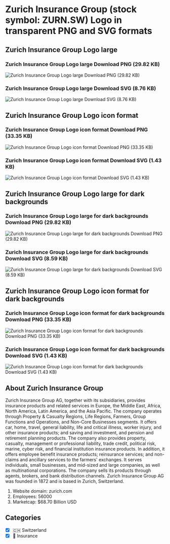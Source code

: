 # Zurich Insurance Group (stock symbol: ZURN.SW) Logo in transparent PNG and SVG formats

## Zurich Insurance Group Logo large

### Zurich Insurance Group Logo large Download PNG (29.82 KB)

![Zurich Insurance Group Logo large Download PNG (29.82 KB)](/img/orig/ZURN.SW_BIG-b2671b4a.png)

### Zurich Insurance Group Logo large Download SVG (8.76 KB)

![Zurich Insurance Group Logo large Download SVG (8.76 KB)](/img/orig/ZURN.SW_BIG-6f79ab18.svg)

## Zurich Insurance Group Logo icon format

### Zurich Insurance Group Logo icon format Download PNG (33.35 KB)

![Zurich Insurance Group Logo icon format Download PNG (33.35 KB)](/img/orig/ZURN.SW-b8f59ddc.png)

### Zurich Insurance Group Logo icon format Download SVG (1.43 KB)

![Zurich Insurance Group Logo icon format Download SVG (1.43 KB)](/img/orig/ZURN.SW-bc5eacc3.svg)

## Zurich Insurance Group Logo large for dark backgrounds

### Zurich Insurance Group Logo large for dark backgrounds Download PNG (29.82 KB)

![Zurich Insurance Group Logo large for dark backgrounds Download PNG (29.82 KB)](/img/orig/ZURN.SW_BIG.D-65d84d2b.png)

### Zurich Insurance Group Logo large for dark backgrounds Download SVG (8.59 KB)

![Zurich Insurance Group Logo large for dark backgrounds Download SVG (8.59 KB)](/img/orig/ZURN.SW_BIG.D-96177f22.svg)

## Zurich Insurance Group Logo icon format for dark backgrounds

### Zurich Insurance Group Logo icon format for dark backgrounds Download PNG (33.35 KB)

![Zurich Insurance Group Logo icon format for dark backgrounds Download PNG (33.35 KB)](/img/orig/ZURN.SW.D-7bb28dea.png)

### Zurich Insurance Group Logo icon format for dark backgrounds Download SVG (1.43 KB)

![Zurich Insurance Group Logo icon format for dark backgrounds Download SVG (1.43 KB)](/img/orig/ZURN.SW.D-40549feb.svg)

## About Zurich Insurance Group

Zurich Insurance Group AG, together with its subsidiaries, provides insurance products and related services in Europe, the Middle East, Africa, North America, Latin America, and the Asia Pacific. The company operates through Property & Casualty Regions, Life Regions, Farmers, Group Functions and Operations, and Non-Core Businesses segments. It offers car, home, travel, general liability, life and critical illness, worker injury, and other insurance products; and saving and investment, and pension and retirement planning products. The company also provides property, casualty, management or professional liability, trade credit, political risk, marine, cyber risk, and financial institution insurance products. In addition, it offers employee benefit insurance products; reinsurance services; and non-claims and ancillary services to the farmers' exchanges. It serves individuals, small businesses, and mid-sized and large companies, as well as multinational corporations. The company sells its products through agents, brokers, and bank distribution channels. Zurich Insurance Group AG was founded in 1872 and is based in Zurich, Switzerland.

1. Website domain: zurich.com
2. Employees: 56000
3. Marketcap: $68.70 Billion USD


## Categories
- [x] 🇨🇭 Switzerland
- [x] 🏦 Insurance
